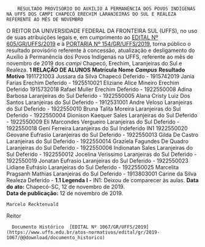         RESULTADO PROVISÓRIO DO AUXÍLIO À PERMANÊNCIA DOS POVOS INDÍGENAS NA UFFS DOS CAMPI CHAPECÓ ERECHIM LARANJEIRAS DO SUL E REALEZA REFERENTE AO MÊS DE NOVEMBRO  

 O REITOR DA UNIVERSIDADE FEDERAL DA FRONTEIRA SUL (UFFS), no uso de suas atribuições legais e, em cumprimento ao [EDITAL Nº 605/GR/UFFS/2019](https://www.uffs.edu.br/atos-normativos/edital/gr/2019-0605) e à [PORTARIA Nº 154/GR/UFFS/2019](https://www.uffs.edu.br/atos-normativos/portaria/gr/2019-0154), torna público o resultado provisório referente à concessão, atualização e desligamento do Auxílio à Permanência dos Povos Indígenas na UFFS, referente ao mês de novembro de 2019 dos *campi*  Chapecó, Erechim, Laranjeiras do Sul e Realeza.  **1 RELAÇÃO DE ALUNOS**     **Matrícula**   **Nome**    ***Campus***    **Resultado**   **Motivo**     1911721003   Jussara da Silva   Chapecó   Deferido   -     1915742019   Jania Farias   Erechim   Deferido   -     1925510021   Eliziane Alice Mineiro   Erechim   Deferido         1915732018   Rafael Muller   Erechim   Deferido   -     1922550008   Adina Barbosa   Laranjeiras do Sul   Deferido   -     1922550005   Alana Cristy Luiz Dos Santos   Laranjeiras do Sul   Deferido   -     1912531001   Andre Veloso   Laranjeiras do Sul   Deferido   -     1922550010   Bruna Talita Moreira   Laranjeiras do Sul   Deferido   -     1922550004   Dionison Kaequer Sales   Laranjeiras do Sul   Deferido   -     1922550009   Eli Marcondes Vergueiro   Laranjeiras do Sul   Deferido   -     1922550018   Geni Ferreira   Laranjeiras do Sul   Indeferido   IN1     1922550020   Geovane Eufrasio   Laranjeiras do Sul   Deferido   -     1922550013   Gilda De Castro   Laranjeiras do Sul   Deferido   -     1922550014   Graziela Fagundes De Quadro   Laranjeiras do Sul   Deferido   -     1922550006   Indionatan Sales   Laranjeiras do Sul   Deferido   -     1922550012   Jocelina Verissimo   Laranjeiras do Sul   Deferido   -     1922550019   Jonatan Eufrasio   Laranjeiras do Sul   Deferido   -     1922550023   Lidiane Eufrásio   Laranjeiras do Sul   Deferido   -     1922550025   Marcelita Pragsanh Mathias   Laranjeiras do Sul   Deferido   -     1913803001   Carine da Silva   Realeza   Deferido   -     **1.1 Legenda** **I -**  IN1: Deixou de comparecer às aulas.       **Data do ato:** Chapecó-SC, 12 de novembro de 2019.   
 **Data de publicação:**  12 de novembro de 2019. 

    Marcelo Recktenvald   
 Reitor 

      Documento Histórico  [EDITAL Nº 1067/GR/UFFS/2019](https://www.uffs.edu.br/atos-normativos/edital/gr/2019-1067/@@download/documento_historico)     
      